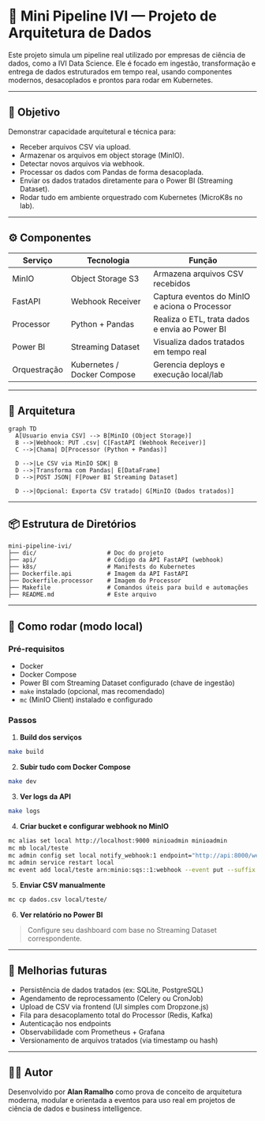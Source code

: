 # 🧪 Mini Pipeline IVI — Projeto de Arquitetura de Dados

Este projeto simula um pipeline real utilizado por empresas de ciência de dados, como a IVI Data Science. Ele é focado em ingestão, transformação e entrega de dados estruturados em tempo real, usando componentes modernos, desacoplados e prontos para rodar em Kubernetes.

---

## 🎯 Objetivo

Demonstrar capacidade arquitetural e técnica para:
- Receber arquivos CSV via upload.
- Armazenar os arquivos em object storage (MinIO).
- Detectar novos arquivos via webhook.
- Processar os dados com Pandas de forma desacoplada.
- Enviar os dados tratados diretamente para o Power BI (Streaming Dataset).
- Rodar tudo em ambiente orquestrado com Kubernetes (MicroK8s no lab).

---

## ⚙️ Componentes

| Serviço     | Tecnologia         | Função                                          |
|-------------|--------------------|--------------------------------------------------|
| MinIO       | Object Storage S3  | Armazena arquivos CSV recebidos                 |
| FastAPI     | Webhook Receiver   | Captura eventos do MinIO e aciona o Processor   |
| Processor   | Python + Pandas    | Realiza o ETL, trata dados e envia ao Power BI  |
| Power BI    | Streaming Dataset  | Visualiza dados tratados em tempo real          |
| Orquestração| Kubernetes / Docker Compose | Gerencia deploys e execução local/lab     |

---

## 🧠 Arquitetura

```mermaid
graph TD
  A[Usuario envia CSV] --> B[MinIO (Object Storage)]
  B -->|Webhook: PUT .csv| C[FastAPI (Webhook Receiver)]
  C -->|Chama| D[Processor (Python + Pandas)]

  D -->|Le CSV via MinIO SDK| B
  D -->|Transforma com Pandas| E[DataFrame]
  D -->|POST JSON| F[Power BI Streaming Dataset]

  D -->|Opcional: Exporta CSV tratado| G[MinIO (Dados tratados)]
```

---

## 📦 Estrutura de Diretórios

```
mini-pipeline-ivi/
├── dic/                    # Doc do projeto
├── api/                    # Código da API FastAPI (webhook)
├── k8s/                    # Manifests do Kubernetes
├── Dockerfile.api          # Imagem da API FastAPI
├── Dockerfile.processor    # Imagem do Processor
├── Makefile                # Comandos úteis para build e automações
├── README.md               # Este arquivo
```

---

## 🚀 Como rodar (modo local)

### Pré-requisitos

- Docker
- Docker Compose
- Power BI com Streaming Dataset configurado (chave de ingestão)
- `make` instalado (opcional, mas recomendado)
- `mc` (MinIO Client) instalado e configurado

### Passos

1. **Build dos serviços**
```bash
make build
```

2. **Subir tudo com Docker Compose**
```bash
make dev
```

3. **Ver logs da API**
```bash
make logs
```

4. **Criar bucket e configurar webhook no MinIO**
```bash
mc alias set local http://localhost:9000 minioadmin minioadmin
mc mb local/teste
mc admin config set local notify_webhook:1 endpoint="http://api:8000/webhook/csv"
mc admin service restart local
mc event add local/teste arn:minio:sqs::1:webhook --event put --suffix .csv
```

5. **Enviar CSV manualmente**
```bash
mc cp dados.csv local/teste/
```

6. **Ver relatório no Power BI**
> Configure seu dashboard com base no Streaming Dataset correspondente.

---

## 🔄 Melhorias futuras

- Persistência de dados tratados (ex: SQLite, PostgreSQL)
- Agendamento de reprocessamento (Celery ou CronJob)
- Upload de CSV via frontend (UI simples com Dropzone.js)
- Fila para desacoplamento total do Processor (Redis, Kafka)
- Autenticação nos endpoints
- Observabilidade com Prometheus + Grafana
- Versionamento de arquivos tratados (via timestamp ou hash)

---

## 👨‍💻 Autor

Desenvolvido por **Alan Ramalho** como prova de conceito de arquitetura moderna, modular e orientada a eventos para uso real em projetos de ciência de dados e business intelligence.